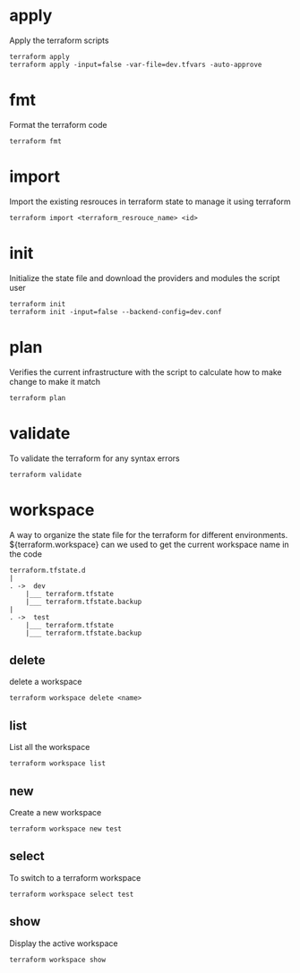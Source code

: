 # apply
Apply the terraform scripts
```
terraform apply
terraform apply -input=false -var-file=dev.tfvars -auto-approve
```

# fmt
Format the terraform code
```
terraform fmt
```

# import
Import the existing resrouces in terraform state to manage it using terraform
```
terraform import <terraform_resrouce_name> <id>
```
# init
Initialize the state file and download the providers and modules the script user
```
terraform init
terraform init -input=false --backend-config=dev.conf
```

# plan
Verifies the current infrastructure with the script to calculate how to make change to make it match
```
terraform plan
```

# validate
To validate the terraform for any syntax errors
```
terraform validate
```

# workspace
A way to organize the state file for the terraform for different environments. ${terraform.workspace} can we used to get the current workspace name in the code
```
terraform.tfstate.d
|
. ->  dev
    |___ terraform.tfstate
    |___ terraform.tfstate.backup
|
. ->  test
    |___ terraform.tfstate
    |___ terraform.tfstate.backup
```
## delete
delete a workspace
```
terraform workspace delete <name>
```

## list
List all the workspace
```
terraform workspace list
```

## new
Create a new workspace
```
terraform workspace new test
```

## select
To switch to a terraform workspace
```
terraform workspace select test
```

## show
Display the active workspace
```
terraform workspace show
```


